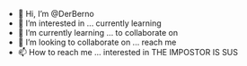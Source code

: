 - 👋 Hi, I’m @DerBerno
- 👀 I’m interested in ... currently learning
- 🌱 I’m currently learning ... to collaborate on
- 💞️ I’m looking to collaborate on ... reach me
- 📫 How to reach me ... interested in
THE IMPOSTOR IS SUS
<!---
DerBerno/DerBerno is a ✨ special ✨ repository because its `README.md` (this file) appears on your GitHub profile.
You can click the Preview link to take a look at your changes.
--->
